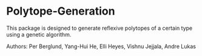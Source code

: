 # Polytope-Generation

This package is designed to generate reflexive polytopes of a certain type using a genetic algorithm. 

Authors: Per Berglund, Yang-Hui He, Elli Heyes, Vishnu Jejjala, Andre Lukas
